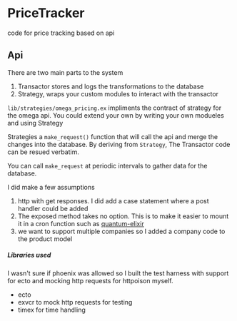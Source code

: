 # PriceTracker

code for price tracking based on api

## Api

There are two main parts to the system
1. Transactor stores and logs the transformations to the database
2. Strategy, wraps your custom modules to interact with the transactor

`lib/strategies/omega_pricing.ex` impliments the contract of strategy
for the omega api. You could extend your own by writing your own modueles
and using Strategy

Strategies a `make_request()` function that will call the api and
merge the changes into the database. By deriving from `Strategy`,
The Transactor code can be resued verbatim.

You can call `make_request` at periodic intervals to gather data
for the database.

I did make a few assumptions

1. http with get responses. I did add a case statement where a post handler could be added
2. The exposed method takes no option. This is to make it easier to mount it in a cron function such as [quantum-elixir](https://github.com/c-rack/quantum-elixir)
3. we want to support multiple companies so I added a company code to the product model

##### Libraries used

I wasn't sure if phoenix was allowed so I built the test harness with
support for ecto and mocking http requests for httpoison myself.


* ecto
* exvcr to mock http requests for testing
* timex for time handling


